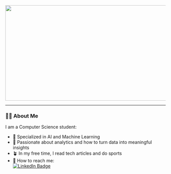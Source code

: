 <div align="center">
  <img src="https://media.giphy.com/media/v1.Y2lkPTc5MGI3NjExNmo3OHdvb2diNmYzZ3VyNWxyNnFkaHEwc3IxenRjYTBjanQwa3l4eCZlcD12MV9pbnRlcm5hbF9naWZfYnlfaWQmY3Q9Zw/xoicctrOv5aGw6mCZi/giphy.gif" width="600" height="300"/> 
</div>

---

### :man_technologist: About Me
I am a Computer Science student:
- :robot: Specialized in AI and Machine Learning
- :dna: Passionate about analytics and how to turn data into meaningful insights
- :potted_plant: In my free time, I read tech articles and do sports
- :calling: How to reach me: <div id="badges">
  <a href="[your-linkedin-URL](https://www.linkedin.com/in/julien-guyet-8b04b9118/)">
    <img src="https://img.shields.io/badge/LinkedIn-blue?style=for-the-badge&logo=linkedin&logoColor=white" alt="LinkedIn Badge"/>
  </a>
<!--
**julienguyet/julienguyet** is a ✨ _special_ ✨ repository because its `README.md` (this file) appears on your GitHub profile.

Here are some ideas to get you started:

- 🔭 I’m currently working on ...
- 🌱 I’m currently learning ...
- 👯 I’m looking to collaborate on ...
- 🤔 I’m looking for help with ...
- 💬 Ask me about ...
- 📫 How to reach me: ...
- 😄 Pronouns: ...
- ⚡ Fun fact: ...
-->
